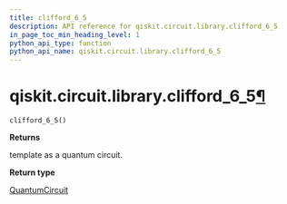 ```yaml
---
title: clifford_6_5
description: API reference for qiskit.circuit.library.clifford_6_5
in_page_toc_min_heading_level: 1
python_api_type: function
python_api_name: qiskit.circuit.library.clifford_6_5
---
```


# qiskit.circuit.library.clifford\_6\_5[¶](#qiskit-circuit-library-clifford-6-5 "Permalink to this headline")

<span id="qiskit.circuit.library.clifford_6_5" />

`clifford_6_5()`

**Returns**

template as a quantum circuit.

**Return type**

[QuantumCircuit](qiskit.circuit.QuantumCircuit "qiskit.circuit.QuantumCircuit")


